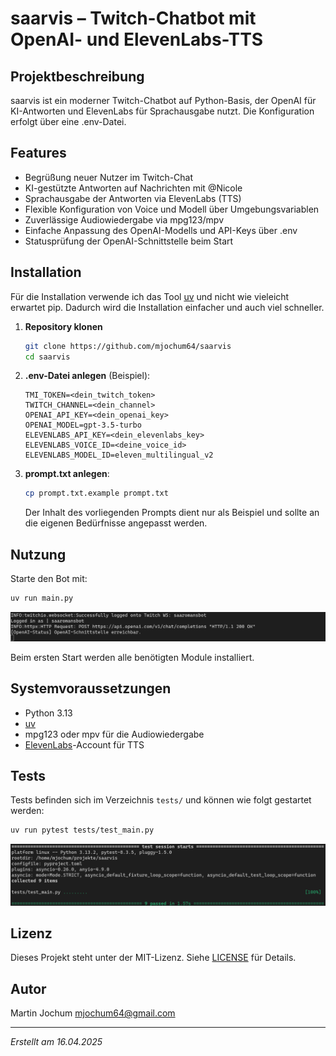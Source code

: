 # saarvis – Twitch-Chatbot mit OpenAI- und ElevenLabs-TTS

## Projektbeschreibung

saarvis ist ein moderner Twitch-Chatbot auf Python-Basis, der OpenAI für KI-Antworten und ElevenLabs für Sprachausgabe nutzt. Die Konfiguration erfolgt über eine .env-Datei.

## Features

- Begrüßung neuer Nutzer im Twitch-Chat
- KI-gestützte Antworten auf Nachrichten mit @Nicole
- Sprachausgabe der Antworten via ElevenLabs (TTS)
- Flexible Konfiguration von Voice und Modell über Umgebungsvariablen
- Zuverlässige Audiowiedergabe via mpg123/mpv
- Einfache Anpassung des OpenAI-Modells und API-Keys über .env
- Statusprüfung der OpenAI-Schnittstelle beim Start

## Installation

Für die Installation verwende ich das Tool [uv](https://docs.astral.sh/uv/) und nicht wie vieleicht erwartet pip. 
Dadurch wird die Installation einfacher und auch viel schneller.

1. **Repository klonen**

   ```bash
   git clone https://github.com/mjochum64/saarvis
   cd saarvis
   ```

2. **.env-Datei anlegen** (Beispiel):

   ```env
   TMI_TOKEN=<dein_twitch_token>
   TWITCH_CHANNEL=<dein_channel>
   OPENAI_API_KEY=<dein_openai_key>
   OPENAI_MODEL=gpt-3.5-turbo
   ELEVENLABS_API_KEY=<dein_elevenlabs_key>
   ELEVENLABS_VOICE_ID=<deine_voice_id>
   ELEVENLABS_MODEL_ID=eleven_multilingual_v2
   ```

3. **prompt.txt anlegen**:

   ```bash
   cp prompt.txt.example prompt.txt   
   ```

   Der Inhalt des vorliegenden Prompts dient nur als Beispiel und sollte an die eigenen Bedürfnisse angepasst werden.

## Nutzung

Starte den Bot mit:

```bash
uv run main.py
```

![alt text](start.png)

Beim ersten Start werden alle benötigten Module installiert.

## Systemvoraussetzungen

- Python 3.13 
- [uv](https://docs.astral.sh/uv/) 
- mpg123 oder mpv für die Audiowiedergabe
- [ElevenLabs](https://elevenlabs.io/)-Account für TTS

## Tests

Tests befinden sich im Verzeichnis `tests/` und können wie folgt gestartet werden:

```bash
uv run pytest tests/test_main.py
```

![alt text](tests.png)


## Lizenz

Dieses Projekt steht unter der MIT-Lizenz. Siehe [LICENSE](LICENSE) für Details.

## Autor
Martin Jochum <mjochum64@gmail.com>

---
*Erstellt am 16.04.2025*
